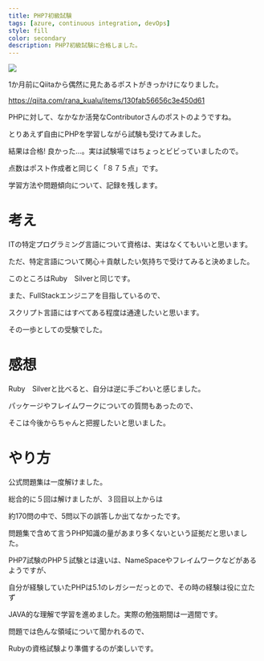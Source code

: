 ```yaml
---
title: PHP7初級試験
tags: [azure, continuous integration, devOps]
style: fill
color: secondary
description: PHP7初級試験に合格しました。
---
```


![](https://fortee.jp/files/phpcon-2019/sponsor/a9ed640d-84b4-4255-b982-4e6e1ae7b1ce.png)

1か月前にQiitaから偶然に見たあるポストがきっかけになりました。

<https://qiita.com/rana_kualu/items/130fab56656c3e450d61>

PHPに対して、なかなか活発なContributorさんのポストのようですね。

とりあえず自由にPHPを学習しながら試験も受けてみました。

結果は合格! 良かった...。実は試験場ではちょっとビビっていましたので。

点数はポスト作成者と同じく「８７５点」です。

学習方法や問題傾向について、記録を残します。

# 考え

ITの特定プログラミング言語について資格は、実はなくてもいいと思います。

ただ、特定言語について関心＋貢献したい気持ちで受けてみると決めました。

このところはRuby　Silverと同じです。

また、FullStackエンジニアを目指しているので、

スクリプト言語にはすべてある程度は通達したいと思います。

その一歩としての受験でした。

# 感想

Ruby　Silverと比べると、自分は逆に手ごわいと感じました。

パッケージやフレイムワークについての質問もあったので、

そこは今後からちゃんと把握したいと思いました。


# やり方

公式問題集は一度解けました。

総合的に５回は解けましたが、３回目以上からは

約170問の中で、5問以下の誤答しか出てなかったです。

問題集で含めて言うPHP知識の量があまり多くないという証拠だと思いました。

PHP7試験のPHP５試験とは違いは、NameSpaceやフレイムワークなどがあるようですが、

自分が経験していたPHPは5.1のレガシーだっとので、その時の経験は役に立たず

JAVA的な理解で学習を進めました。実際の勉強期間は一週間です。

問題では色んな領域について聞かれるので、

Rubyの資格試験より準備するのが楽しいです。
